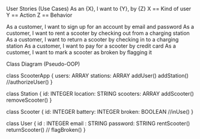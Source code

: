 User Stories (Use Cases)
As an {X}, I want to {Y}, by {Z}
X == Kind of user Y == Action Z == Behavior

As a customer, I want to sign up for an account by email and password
As a customer, I want to rent a scooter by checking out from a charging station
As a customer, I want to return a scooter by checking in to a charging station
As a customer, I want to pay for a scooter by credit card
As a customer, I want to mark a scooter as broken by flagging it


Class Diagram (Pseudo-OOP)

class ScooterApp {
    users: ARRAY
    stations: ARRAY
    addUser()
    addStation()
    //authorizeUser()
}

class Station {
	id: INTEGER
	location: STRING
    scooters: ARRAY
	addScooter()
	removeScooter()
}

class Scooter {
    id: INTEGER
    battery: INTEGER
    broken: BOOLEAN
    //inUse()
} 

class User {
	id : INTEGER
	email : STRING
    password: STRING
	rentScooter()
    returnScooter()
    // flagBroken()
}

